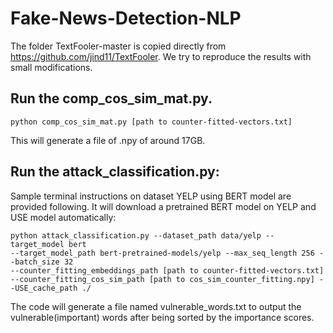 # Fake-News-Detection-NLP

The folder TextFooler-master is copied directly from https://github.com/jind11/TextFooler. We try to reproduce the results with small modifications.

## Run the comp_cos_sim_mat.py.

```
python comp_cos_sim_mat.py [path to counter-fitted-vectors.txt]
```
This will generate a file of .npy of around 17GB.

## Run the attack_classification.py:

Sample terminal instructions on dataset YELP using BERT model are provided following. It will download a pretrained BERT model on YELP and USE model automatically:

```
python attack_classification.py --dataset_path data/yelp --target_model bert 
--target_model_path bert-pretrained-models/yelp --max_seq_length 256 --batch_size 32 
--counter_fitting_embeddings_path [path to counter-fitted-vectors.txt] 
--counter_fitting_cos_sim_path [path to cos_sim_counter_fitting.npy] --USE_cache_path ./
```

The code will generate a file named vulnerable_words.txt to output the vulnerable(important) words after being sorted by the importance scores.
